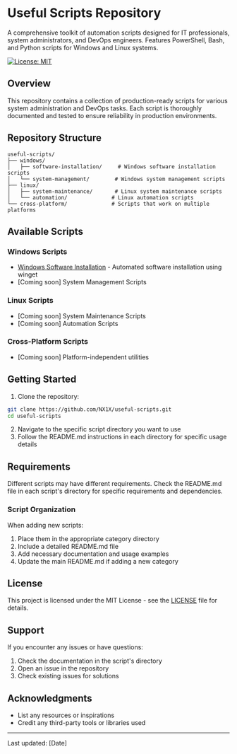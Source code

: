 # Useful Scripts Repository

A comprehensive toolkit of automation scripts designed for IT professionals, system administrators, and DevOps engineers. Features PowerShell, Bash, and Python scripts for Windows and Linux systems.

[![License: MIT](https://img.shields.io/badge/License-MIT-yellow.svg)](https://opensource.org/licenses/MIT)

## Overview

This repository contains a collection of production-ready scripts for various system administration and DevOps tasks. Each script is thoroughly documented and tested to ensure reliability in production environments.

## Repository Structure

```
useful-scripts/
├── windows/
│   ├── software-installation/     # Windows software installation scripts
│   └── system-management/        # Windows system management scripts
├── linux/
│   ├── system-maintenance/       # Linux system maintenance scripts
│   └── automation/              # Linux automation scripts
└── cross-platform/              # Scripts that work on multiple platforms
```

## Available Scripts

### Windows Scripts
- [Windows Software Installation](windows/software-installation/) - Automated software installation using winget
- [Coming soon] System Management Scripts

### Linux Scripts
- [Coming soon] System Maintenance Scripts
- [Coming soon] Automation Scripts

### Cross-Platform Scripts
- [Coming soon] Platform-independent utilities

## Getting Started

1. Clone the repository:
```bash
git clone https://github.com/NX1X/useful-scripts.git
cd useful-scripts
```

2. Navigate to the specific script directory you want to use
3. Follow the README.md instructions in each directory for specific usage details

## Requirements

Different scripts may have different requirements. Check the README.md file in each script's directory for specific requirements and dependencies.

### Script Organization

When adding new scripts:
1. Place them in the appropriate category directory
2. Include a detailed README.md file
3. Add necessary documentation and usage examples
4. Update the main README.md if adding a new category

## License

This project is licensed under the MIT License - see the [LICENSE](LICENSE) file for details.

## Support

If you encounter any issues or have questions:
1. Check the documentation in the script's directory
2. Open an issue in the repository
3. Check existing issues for solutions

## Acknowledgments

- List any resources or inspirations
- Credit any third-party tools or libraries used

---
Last updated: [Date]